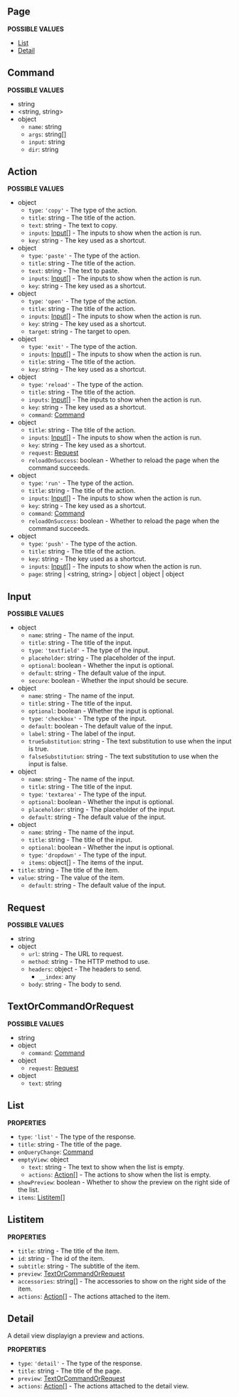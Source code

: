 ## Page

**POSSIBLE VALUES**

- [List](#list)
- [Detail](#detail)

## Command

**POSSIBLE VALUES**

- string
- &lt;string, string&gt;
- object
  - `name`: string
  - `args`: string[]
  - `input`: string
  - `dir`: string

## Action

**POSSIBLE VALUES**

- object
  - `type`: `'copy'` - The type of the action.
  - `title`: string - The title of the action.
  - `text`: string - The text to copy.
  - `inputs`: [Input](#input)[] - The inputs to show when the action is run.
  - `key`: string - The key used as a shortcut.
- object
  - `type`: `'paste'` - The type of the action.
  - `title`: string - The title of the action.
  - `text`: string - The text to paste.
  - `inputs`: [Input](#input)[] - The inputs to show when the action is run.
  - `key`: string - The key used as a shortcut.
- object
  - `type`: `'open'` - The type of the action.
  - `title`: string - The title of the action.
  - `inputs`: [Input](#input)[] - The inputs to show when the action is run.
  - `key`: string - The key used as a shortcut.
  - `target`: string - The target to open.
- object
  - `type`: `'exit'` - The type of the action.
  - `inputs`: [Input](#input)[] - The inputs to show when the action is run.
  - `title`: string - The title of the action.
  - `key`: string - The key used as a shortcut.
- object
  - `type`: `'reload'` - The type of the action.
  - `title`: string - The title of the action.
  - `inputs`: [Input](#input)[] - The inputs to show when the action is run.
  - `key`: string - The key used as a shortcut.
  - `command`: [Command](#command)
- object
  - `title`: string - The title of the action.
  - `inputs`: [Input](#input)[] - The inputs to show when the action is run.
  - `key`: string - The key used as a shortcut.
  - `request`: [Request](#request)
  - `reloadOnSuccess`: boolean - Whether to reload the page when the command succeeds.
- object
  - `type`: `'run'` - The type of the action.
  - `title`: string - The title of the action.
  - `inputs`: [Input](#input)[] - The inputs to show when the action is run.
  - `key`: string - The key used as a shortcut.
  - `command`: [Command](#command)
  - `reloadOnSuccess`: boolean - Whether to reload the page when the command succeeds.
- object
  - `type`: `'push'` - The type of the action.
  - `title`: string - The title of the action.
  - `key`: string - The key used as a shortcut.
  - `inputs`: [Input](#input)[] - The inputs to show when the action is run.
  - `page`: string | &lt;string, string&gt; | object | object | object

## Input

**POSSIBLE VALUES**

- object
  - `name`: string - The name of the input.
  - `title`: string - The title of the input.
  - `type`: `'textfield'` - The type of the input.
  - `placeholder`: string - The placeholder of the input.
  - `optional`: boolean - Whether the input is optional.
  - `default`: string - The default value of the input.
  - `secure`: boolean - Whether the input should be secure.
- object
  - `name`: string - The name of the input.
  - `title`: string - The title of the input.
  - `optional`: boolean - Whether the input is optional.
  - `type`: `'checkbox'` - The type of the input.
  - `default`: boolean - The default value of the input.
  - `label`: string - The label of the input.
  - `trueSubstitution`: string - The text substitution to use when the input is true.
  - `falseSubstitution`: string - The text substitution to use when the input is false.
- object
  - `name`: string - The name of the input.
  - `title`: string - The title of the input.
  - `type`: `'textarea'` - The type of the input.
  - `optional`: boolean - Whether the input is optional.
  - `placeholder`: string - The placeholder of the input.
  - `default`: string - The default value of the input.
- object
  - `name`: string - The name of the input.
  - `title`: string - The title of the input.
  - `optional`: boolean - Whether the input is optional.
  - `type`: `'dropdown'` - The type of the input.
  - `items`: object[] - The items of the input.
- `title`: string - The title of the item.
- `value`: string - The value of the item.
  - `default`: string - The default value of the input.

## Request

**POSSIBLE VALUES**

- string
- object
  - `url`: string - The URL to request.
  - `method`: string - The HTTP method to use.
  - `headers`: object - The headers to send.
    - `__index`: any
  - `body`: string - The body to send.

## TextOrCommandOrRequest

**POSSIBLE VALUES**

- string
- object
  - `command`: [Command](#command)
- object
  - `request`: [Request](#request)
- object
  - `text`: string

## List

**PROPERTIES**

- `type`: `'list'` - The type of the response.
- `title`: string - The title of the page.
- `onQueryChange`: [Command](#command)
- `emptyView`: object
  - `text`: string - The text to show when the list is empty.
  - `actions`: [Action](#action)[] - The actions to show when the list is empty.
- `showPreview`: boolean - Whether to show the preview on the right side of the list.
- `items`: [Listitem](#listitem)[]

## Listitem

**PROPERTIES**

- `title`: string - The title of the item.
- `id`: string - The id of the item.
- `subtitle`: string - The subtitle of the item.
- `preview`: [TextOrCommandOrRequest](#textorcommandorrequest)
- `accessories`: string[] - The accessories to show on the right side of the item.
- `actions`: [Action](#action)[] - The actions attached to the item.

## Detail

A detail view displayign a preview and actions.

**PROPERTIES**

- `type`: `'detail'` - The type of the response.
- `title`: string - The title of the page.
- `preview`: [TextOrCommandOrRequest](#textorcommandorrequest)
- `actions`: [Action](#action)[] - The actions attached to the detail view.